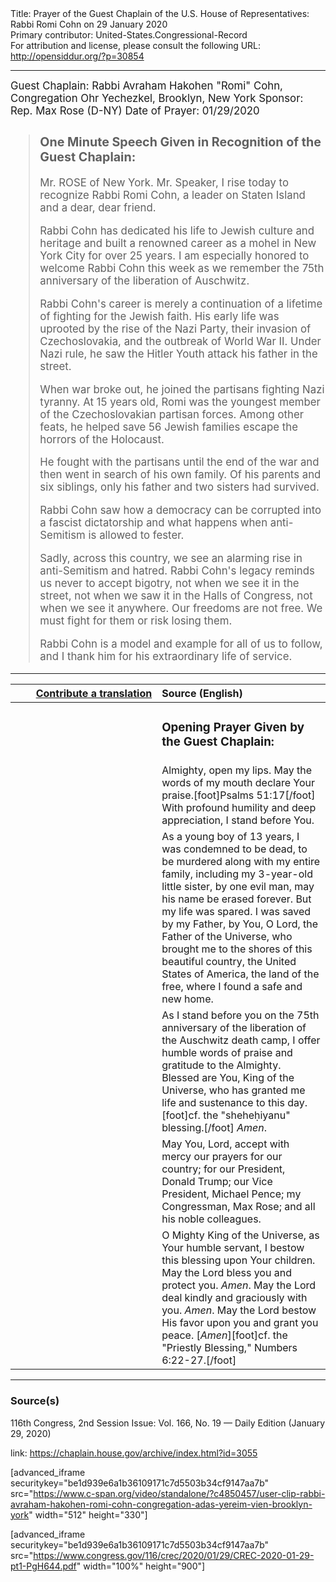 <html>
<head></head>
<body>
Title: Prayer of the Guest Chaplain of the U.S. House of Representatives: Rabbi Romi Cohn on 29 January 2020<br />
Primary contributor: United-States.Congressional-Record<br />
For attribution and license, please consult the following URL: <a href="http://opensiddur.org/?p=30854">http://opensiddur.org/?p=30854</a>
<p />
<hr />

<div class="english" style="font-size:1.2em;">
Guest Chaplain: Rabbi Avraham Hakohen "Romi" Cohn, Congregation Ohr Yechezkel, Brooklyn, New York
Sponsor: Rep. Max Rose (D-NY)
Date of Prayer: 01/29/2020

<!-- -->
<blockquote>
<h3>One Minute Speech Given in Recognition of the Guest Chaplain:</h3>

Mr. ROSE of New York. Mr. Speaker, I rise today to recognize Rabbi Romi Cohn, a leader on Staten Island and a dear, dear friend.

Rabbi Cohn has dedicated his life to Jewish culture and heritage and built a renowned career as a mohel in New York City for over 25 years. I am especially honored to welcome Rabbi Cohn this week as we remember the 75th anniversary of the liberation of Auschwitz.

Rabbi Cohn's career is merely a continuation of a lifetime of fighting for the Jewish faith. His early life was uprooted by the rise of the Nazi Party, their invasion of Czechoslovakia, and the outbreak of World War II. Under Nazi rule, he saw the Hitler Youth attack his father in the street.

When war broke out, he joined the partisans fighting Nazi tyranny. At 15 years old, Romi was the youngest member of the Czechoslovakian partisan forces. Among other feats, he helped save 56 Jewish families escape the horrors of the Holocaust.

He fought with the partisans until the end of the war and then went in search of his own family. Of his parents and six siblings, only his father and two sisters had survived.

Rabbi Cohn saw how a democracy can be corrupted into a fascist dictatorship and what happens when anti-Semitism is allowed to fester.

Sadly, across this country, we see an alarming rise in anti-Semitism and hatred. Rabbi Cohn's legacy reminds us never to accept bigotry, not when we see it in the street, not when we saw it in the Halls of Congress, not when we see it anywhere. Our freedoms are not free. We must fight for them or risk losing them.

Rabbi Cohn is a model and example for all of us to follow, and I thank him for his extraordinary life of service.
</blockquote>

</div>

<hr />

<table style="margin-left: auto;margin-right: auto;" class="draggable">
<thead><tr><th id="x" style="text-align: right;"><a href="/contributing/upload/">Contribute a translation</a></th><th style="text-align: left;">Source (English)</th></tr></thead>
<tbody>
<tr><td style="vertical-align:top;" width="46%">
<div class="liturgy"><span lang="he">

</span></div></td>
 
<td style="vertical-align:top;" width="53%">
<div class="english">
<h3>Opening Prayer Given by the Guest Chaplain:</h3>
</div></td></tr>

<tr><td style="vertical-align:top;" width="46%">
<div class="liturgy"><span lang="he">

</span></div></td>
 
<td style="vertical-align:top;" width="53%">
<div class="english">
Almighty, open my lips. 
May the words of my mouth declare Your praise.[foot]Psalms 51:17[/foot]&nbsp;
With profound humility and deep appreciation, 
I stand before You.
</div></td></tr>


<tr><td style="vertical-align:top;">
<div class="liturgy"><span lang="he">

</span></div></td>
 
<td style="vertical-align:top;">
<div class="english">
As a young boy of 13 years, 
I was condemned to be dead, 
to be murdered along with my entire family, 
including my 3-year-old little sister, 
by one evil man, may his name be erased forever. 
But my life was spared. 
I was saved by my Father, 
by You, O Lord, the Father of the Universe, 
who brought me to the shores of this beautiful country, 
the United States of America, 
the land of the free, 
where I found a safe and new home.
</div></td></tr>


<tr><td style="vertical-align:top;">
<div class="liturgy"><span lang="he">

</span></div></td>
 
<td style="vertical-align:top;">
<div class="english">
As I stand before you 
on the 75th anniversary of the liberation 
of the Auschwitz death camp, 
I offer humble words of praise and gratitude to the Almighty.
&nbsp;
Blessed are You, 
King of the Universe, 
who has granted me life and sustenance to this day.[foot]cf. the "sheheḥiyanu" blessing.[/foot]
<em>Amen</em>.
</div></td></tr>


<tr><td style="vertical-align:top;">
<div class="liturgy"><span lang="he">

</span></div></td>
 
<td style="vertical-align:top;">
<div class="english">
May You, Lord, accept with mercy 
our prayers for our country;
for our President, Donald Trump; 
our Vice President, Michael Pence; 
my Congressman, Max Rose; 
and all his noble colleagues.
</div></td></tr>


<tr><td style="vertical-align:top;">
<div class="liturgy"><span lang="he">

</span></div></td>
 
<td style="vertical-align:top;">
<div class="english">
O Mighty King of the Universe, 
as Your humble servant, 
I bestow this blessing upon Your children. 
&nbsp;
May the Lord bless you and protect you. <em>Amen</em>.
May the Lord deal kindly and graciously with you. <em>Amen</em>.
May the Lord bestow His favor upon you and grant you peace. [<em>Amen</em>][foot]cf. the "Priestly Blessing," Numbers 6:22-27.[/foot]
</div></td></tr>

</div></td></tr>
</tbody></table>

<hr />

<h3>Source(s)</h3>

116th Congress, 2nd Session
Issue: Vol. 166, No. 19 — Daily Edition (January 29, 2020)

link: https://chaplain.house.gov/archive/index.html?id=3055
<!--  -->
[advanced_iframe securitykey="be1d939e6a1b36109171c7d5503b34cf9147aa7b" src="https://www.c-span.org/video/standalone/?c4850457/user-clip-rabbi-avraham-hakohen-romi-cohn-congregation-adas-yereim-vien-brooklyn-york" width="512" height="330"]

[advanced_iframe securitykey="be1d939e6a1b36109171c7d5503b34cf9147aa7b" src="https://www.congress.gov/116/crec/2020/01/29/CREC-2020-01-29-pt1-PgH644.pdf" width="100%" height="900"]

&nbsp;
</body>
</html>